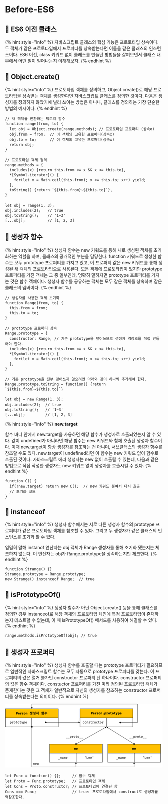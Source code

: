 # Before-ES6

## 🐇 ES6 이전 클래스

{% hint style="info" %}
자바스크립트 클래스의 핵심 기능은 프로토타입 상속이다. 두 객체가 같은 프로토타입에서 프로퍼티를 상속받는다면 이들을 같은 클래스의 인스턴스이다.  ES6 이전, class 키워드 없이 클래스를 만들던 방법들을 살펴보면서 클래스 내부에서 어떤 일이 일어나는지 이해해보자.
{% endhint %}

## 🐇 Object.create()

{% hint style="info" %}
프로토타입 객체를 정의하고, Object.create()로 해당 프로토타입을 상속받는 객체를 생성한다면 자바스크립트 클래스를 정의한 것이다. 다음은 생성자를 정의하지 않았기에 널리 쓰이는 방법은 아니나, 클래스를 정의하는 가장 단순한 방법의 예시이다.
{% endhint %}

```
// 새 객체를 반환하는 팩토리 함수
function range(from, to) {
  let obj = Object.create(range.methods); // 프로토타입 프로퍼티 (상속o)
  obj.from = from;  // 이 객체의 고유한 프로퍼티(상속x)
  obj.to = to;      // 이 객체의 고유한 프로퍼티(상속x)
  return obj;
}

// 프로토타입 객체 정의
range.methods = {
  includes(x) {return this.from <= x && x <= this.to},
  *[Symbol.iterator]() {
    for(let x = Math.ceil(this.from); x <= this.to; x++) yield;
  },
  toString() {return `${this.from}~${this.to}`},
}

let obj = range(1, 3);
obj.includes(2);   // true
obj.toString();    // '1~3'
[...obj];          // [1, 2, 3]
```

## 🐇 생성자 함수

{% hint style="info" %}
생성자 함수는 new 키워드를 통해 새로 생성된 객체를 초기화하는 역할을 하며, 클래스의 공개적인 부분을 담당한다. function 키워드로 생성한 함수는 모두 prototype 프로퍼티를 가지고 있고, 이 프로퍼티 값은 new 키워드를 통해 생성된 새 객체의 프로토타입으로 사용된다. 모든 객체에 프로토타입이 있지만 prototype 프로퍼티를 가진 객체는 그 중 일부인데, 명확히 말하자면 prototype 프로퍼티를 가지는 것은 함수 객체이다. 생성자 함수를 공유하는 객체는 모두 같은 객체를 상속하며 같은 클래스의 멤버이다.
{% endhint %}

```
// 생성자를 사용한 객체 초기화
function Range(from, to) {
  this.from = from;
  this.to = to;
}
  
// prototype 프로퍼티 상속
Range.prototype = { 
  constructor: Range, // 기존 prototype을 덮어쓰므로 생성자 역참조를 직접 만들어야 한다.
  includes(x) {return this.from <= x && x <= this.to},
  *[Symbol.iterator]() {
    for(let x = Math.ceil(this.from); x <= this.to; x++) yield;
  },
}

// 기존 prototype을 전부 덮어쓰지 않으려면 아래와 같이 하나씩 추가해야 한다.
Range.prototype.toString = function() {return `${this.from}~${this.to}`}

let obj = new Range(1, 3);
obj.includes(2);  // true
obj.toString();   // '1~3'
[...obj];         // [1, 2, 3]
```

{% hint style="info" %}
**new.target**

함수 바디 안에서 new.target을 사용하면 해당 함수가 생성자로 호출되었는지 알 수 있다. 값이 undefined가 아니라면 해당 함수는 new 키워드와 함께 호출된 생성자 함수이다. 이때 new.target이 항상 생성자를 참조하는 건 아니며, 서브클래스의 생성자 함수를 참조할 수도 있다. new.target이 undefined라면 이 함수는 new 키워드 없이 함수로 호출된 것이다. 자바스크립트 에러 생성자는 new 없이 호출될 수 있는데, 다음과 같은 방법으로 직접 작성한 생성자도 new 키워드 없이 생성자를 호출시킬 수 있다.
{% endhint %}

```
function C() {
  if(!new.target) return new C();  // new 키워드 붙여서 다시 호출
  // 초기화 코드
}
```

## 🐇 instanceof

{% hint style="info" %}
생성자 함수에서는 서로 다른 생성자 함수의 prototype 프로퍼티가 같은 프로토타입 객체를 참조할 수 있다. 그리고 두 생성자가 같은 클래스의 인스턴스를 초기화 할 수 있다.

엄밀히 말해 instanof 연산자는 obj 객체가 Range 생성자를 통해 초기화 됐는지는 체크하지 않는다. 이 연산자는 obj가 Range.prototype을 상속하는지만 체크한다.&#x20;
{% endhint %}

```
function Strange() {}
Strange.prototype = Range.prototype;
new Strange() instanceof Range;  // true
```

## 🐇 isPrototypeOf()

{% hint style="info" %}
생성자 함수가 아닌 Object.create() 등을 통해 클래스를 정의한 경우 instanceof로 해당 객체의 프로토타입 체인에 특정 프로토타입이 존재하는지 테스트할 수 없는데, 이 때 isPrototypeOf() 메서드를 사용하여 해결할 수 있다.
{% endhint %}

```
range.methods.isPrototypeOf(obj); // true
```

## 🐇 생성자 프로퍼티

{% hint style="info" %}
&#x20;생성자 함수를 호출할 때는 prototype 프로퍼티가 필요하므로 일반적인 자바스크립트 함수는 모두 자동으로 prototype 프로퍼티를 갖는다. 이 프로퍼티의 값은 열거 불가인 constructor 프로퍼티 단 하나이다. constructor 프로퍼티의 값은 함수 객체이다. constuctor 프로퍼티를 가진 미리 정의된 프로토타입 객체가 존재한다는 것은 그 객체가 일반적으로 자신의 생성자를 참조하는 constructor 프로퍼티를 상속받는다는 의미이다.&#x20;
{% endhint %}

![](../../.gitbook/assets/prototype-class.png)

```
let Func = function() {};     // 함수 객체
let Proto = Func.prototype;   // 프로토타입 객체
let Cons = Proto.constructor; // 프로토타입에 연결된 함
Cons === Func;                // true: 프로토타입에서 construct로 생성자를 역참조한다.
```

